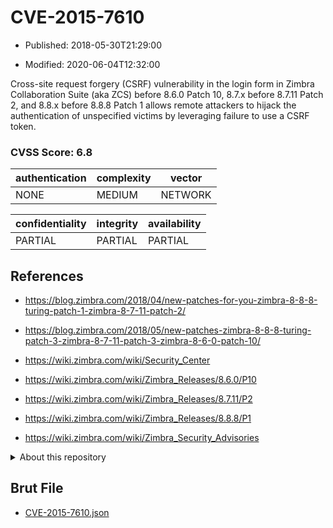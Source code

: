 # CVE-2015-7610

- Published: 2018-05-30T21:29:00

- Modified: 2020-06-04T12:32:00

Cross-site request forgery (CSRF) vulnerability in the login form in Zimbra Collaboration Suite (aka ZCS) before 8.6.0 Patch 10, 8.7.x before 8.7.11 Patch 2, and 8.8.x before 8.8.8 Patch 1 allows remote attackers to hijack the authentication of unspecified victims by leveraging failure to use a CSRF token.

### CVSS Score: **6.8**

| authentication | complexity | vector |
| --- | --- | --- |
| NONE | MEDIUM | NETWORK |

| confidentiality | integrity | availability |
| --- | --- | --- |
| PARTIAL | PARTIAL | PARTIAL |

## References

* https://blog.zimbra.com/2018/04/new-patches-for-you-zimbra-8-8-8-turing-patch-1-zimbra-8-7-11-patch-2/

* https://blog.zimbra.com/2018/05/new-patches-zimbra-8-8-8-turing-patch-3-zimbra-8-7-11-patch-3-zimbra-8-6-0-patch-10/

* https://wiki.zimbra.com/wiki/Security_Center

* https://wiki.zimbra.com/wiki/Zimbra_Releases/8.6.0/P10

* https://wiki.zimbra.com/wiki/Zimbra_Releases/8.7.11/P2

* https://wiki.zimbra.com/wiki/Zimbra_Releases/8.8.8/P1

* https://wiki.zimbra.com/wiki/Zimbra_Security_Advisories

<details>
<summary>About this repository</summary> 

  This repository is part of the project [Live Hack CVE](https://github.com/Live-Hack-CVE). Main website can be found [www.live-hack.org](https://www.live-hack.org) 
  
  Made by [Sn0wAlice](https://github.com/Sn0wAlice) for the people that care about security and need to have a feed of the latest CVEs. Hope you enjoy it, don't forget to star the repo and follow me on [Twitter](https://twitter.com/Sn0wAlice) and [Github](https://github.com/Sn0wAlice). And that is my [personnal website](https://www.alice-snow.me/)

  - [Home Page](https://github.com/Live-Hack-CVE)
  - [Framework](https://github.com/Live-Hack-CVE/cve-framework)
  - [CVE database](https://github.com/Live-Hack-CVE/full_database)
  - [Changelog](https://github.com/Live-Hack-CVE/Changelog)
</details>

## Brut File

* [CVE-2015-7610.json](https://raw.githubusercontent.com/Live-Hack-CVE/full_database/main/cves/2015/CVE-2015-7610.json)

